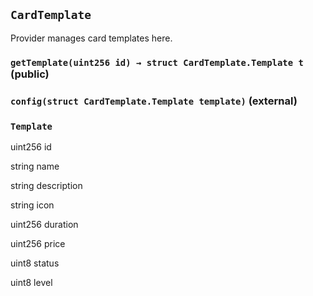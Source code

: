 ## `CardTemplate`

Provider manages card templates here.




### `getTemplate(uint256 id) → struct CardTemplate.Template t` (public)





### `config(struct CardTemplate.Template template)` (external)







### `Template`


uint256 id


string name


string description


string icon


uint256 duration


uint256 price


uint8 status


uint8 level




